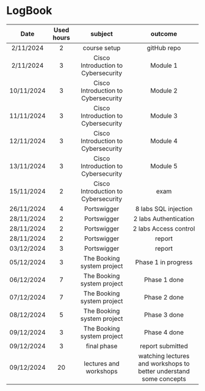 # LogBook
| Date | Used hours | subject | outcome |
| :---:| :---:      |   :---: | :---: |
| 2/11/2024 | 2  | course setup    | gitHub repo | 
| 2/11/2024 | 3  | Cisco Introduction to Cybersecurity  | Module 1 |
| 10/11/2024 | 3  | Cisco Introduction to Cybersecurity  | Module 2 |
| 11/11/2024 | 3  | Cisco Introduction to Cybersecurity  | Module 3 |
| 12/11/2024 | 3  | Cisco Introduction to Cybersecurity  | Module 4 |
| 13/11/2024 | 3  | Cisco Introduction to Cybersecurity  | Module 5 |
| 15/11/2024 | 2  | Cisco Introduction to Cybersecurity  | exam |
| 26/11/2024 | 4  | Portswigger  | 8 labs SQL injection |
| 28/11/2024 | 2  | Portswigger  | 2 labs Authentication |
| 28/11/2024 | 2  | Portswigger  | 2 labs Access control |
| 28/11/2024 | 2  | Portswigger | report |
| 03/12/2024 | 3  | Portswigger | report |
| 05/12/2024 | 3  | The Booking system project | Phase 1 in progress |
| 06/12/2024 | 7  | The Booking system project | Phase 1 done |
| 07/12/2024 | 7  | The Booking system project | Phase 2 done |
| 08/12/2024 | 5  | The Booking system project | Phase 3 done |
| 09/12/2024 | 3  | The Booking system project | Phase 4 done |
| 09/12/2024 | 3  | final phase | report submitted |
| 09/12/2024 | 20  | lectures and workshops  | watching lectures and workshops to better understand some concepts |

